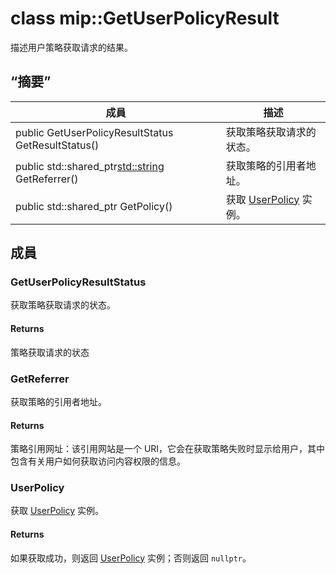 # <a name="class-mipgetuserpolicyresult"></a>class mip::GetUserPolicyResult 
描述用户策略获取请求的结果。
  
## <a name="summary"></a>“摘要”
 成員                        | 描述                                
--------------------------------|---------------------------------------------
public GetUserPolicyResultStatus GetResultStatus()  |  获取策略获取请求的状态。
public std::shared_ptr<std::string> GetReferrer()  |  获取策略的引用者地址。
public std::shared_ptr<UserPolicy> GetPolicy()  |  获取 [UserPolicy](#classmip_1_1_user_policy) 实例。
  
## <a name="members"></a>成員
  
### <a name="getuserpolicyresultstatus"></a>GetUserPolicyResultStatus
获取策略获取请求的状态。
  
#### <a name="returns"></a>Returns
策略获取请求的状态
  
### <a name="getreferrer"></a>GetReferrer
获取策略的引用者地址。
  
#### <a name="returns"></a>Returns
策略引用网址：该引用网站是一个 URI，它会在获取策略失败时显示给用户，其中包含有关用户如何获取访问内容权限的信息。
  
### <a name="userpolicy"></a>UserPolicy
获取 [UserPolicy](#classmip_1_1_user_policy) 实例。
  
#### <a name="returns"></a>Returns
如果获取成功，则返回 [UserPolicy](#classmip_1_1_user_policy) 实例；否则返回 `nullptr`。